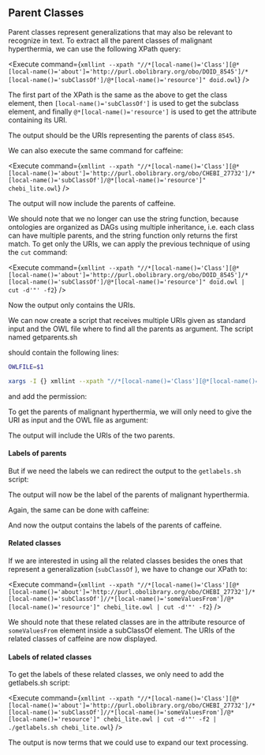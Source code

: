 <script>
import Execute from "$components/Execute.svelte";
</script>

## Parent Classes

Parent classes represent generalizations that may also be relevant to recognize in text. To extract all the parent classes of malignant hyperthermia, we can use the following XPath query:

<Execute command={`xmllint --xpath "//*[local-name()='Class'][@*[local-name()='about']='http://purl.obolibrary.org/obo/DOID_8545']/*[local-name()='subClassOf']/@*[local-name()='resource']" doid.owl`} />

The first part of the XPath is the same as the above to get the class element, then `[local-name()='subClassOf']` is used to get the subclass
element, and finally `@*[local-name()='resource']` is used to get the attribute containing its URI.

The output should be the URIs representing the parents of class `8545`.

We can also execute the same command for caffeine:

<Execute command={`xmllint --xpath "//*[local-name()='Class'][@*[local-name()='about']='http://purl.obolibrary.org/obo/CHEBI_27732']/*[local-name()='subClassOf']/@*[local-name()='resource']" chebi_lite.owl`} />

The output will now include the parents of caffeine.

We should note that we no longer can use the string function, because ontologies are organized as DAGs using multiple inheritance, i.e. each class can have multiple parents, and the string function only returns the first
match. To get only the URIs, we can apply the previous technique of using the `cut` command:

<Execute command={`xmllint --xpath "//*[local-name()='Class'][@*[local-name()='about']='http://purl.obolibrary.org/obo/DOID_8545']/*[local-name()='subClassOf']/@*[local-name()='resource']" doid.owl | cut -d'"' -f2`} />

Now the output only contains the URIs.

We can now create a script that receives multiple URIs given as standard input and the OWL file where to find all the parents as argument. The script named getparents.sh

<Execute command="nano getparents.sh" />

should contain the following lines:

```bash
OWLFILE=$1

xargs -I {} xmllint --xpath "//*[local-name()='Class'][@*[local-name()='about']='{}']/*[local-name()='subClassOf']/@*[local-name()='resource']" $OWLFILE | cut -d'"' -f2
```

and add the permission:

<Execute command="chmod u+x getparents.sh" />

To get the parents of malignant hyperthermia, we will only need to give the URI as input and the OWL file as argument:

<Execute command="echo 'http://purl.obolibrary.org/obo/DOID_8545' | ./getparents.sh doid.owl" />

The output will include the URIs of the two parents.

#### Labels of parents

But if we need the labels we can redirect the output to the `getlabels.sh` script:

<Execute command="echo 'http://purl.obolibrary.org/obo/DOID_8545' | ./getparents.sh doid.owl | ./getlabels.sh doid.owl" />

The output will now be the label of the parents of malignant hyperthermia.

Again, the same can be done with caffeine:

<Execute command="echo 'http://purl.obolibrary.org/obo/CHEBI_27732' | ./getparents.sh chebi_lite.owl | ./getlabels.sh chebi_lite.owl" />

And now the output contains the labels of the parents of caffeine.

#### Related classes

If we are interested in using all the related classes besides the ones that represent a generalization (`subClassOf` ), we have to change our XPath to:

<Execute command={`xmllint --xpath "//*[local-name()='Class'][@*[local-name()='about']='http://purl.obolibrary.org/obo/CHEBI_27732']/*[local-name()='subClassOf']//*[local-name()='someValuesFrom']/@*[local-name()='resource']" chebi_lite.owl | cut -d'"' -f2`} />

We should note that these related classes are in the attribute resource of `someValuesFrom` element inside a subClassOf element. The URIs of the related classes of caffeine are now displayed.

#### Labels of related classes

To get the labels of these related classes, we only need to add the getlabels.sh
script:

<Execute command={`xmllint --xpath "//*[local-name()='Class'][@*[local-name()='about']='http://purl.obolibrary.org/obo/CHEBI_27732']/*[local-name()='subClassOf']//*[local-name()='someValuesFrom']/@*[local-name()='resource']" chebi_lite.owl | cut -d'"' -f2 | ./getlabels.sh chebi_lite.owl`} />

The output is now terms that we could use to expand our text processing.
